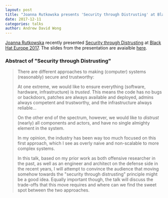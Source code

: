 ```yaml
---
layout: post
title: "Joanna Rutkowska presents 'Security through Distrusting' at Black Hat Europe 2017"
date: 2017-12-11
categories: talks
author: Andrew David Wong
---
```


[Joanna Rutkowska] recently presented [Security through Distrusting] at [Black Hat Europe 2017].
The slides from the presentation are avaialble [here][slides].

### Abstract of "Security through Distrusting" ###
> There are different approaches to making (computer) systems (reasonably) secure and trustworthy:
> 
> At one extreme, we would like to ensure everything (software, hardware, infrastructure) is _trusted_.
> This means the code has no bugs or backdoors, patches are always available and deployed, admins always competent and trustworthy, and the infrastructure always reliable...
> 
> On the other end of the spectrum, however, we would like to _distrust_ (nearly) all components and actors, and have no single almighty element in the system.
> 
> In my opinion, the industry has been way too much focused on this first approach, which I see as overly naive and non-scalable to more complex systems.
>
> In this talk, based on my prior work as both offensive researcher in the past, as well as an engineer and architect on the defense side in the recent years, I will attempt to convince the audience that moving somehow towards the "security through distrusting" principle might be a good idea.
> Equally important though, the talk will discuss the trade-offs that this move requires and where can we find the sweet spot between the two approaches.


[Joanna Rutkowska]: https://www.blackhat.com/eu-17/speakers/Joanna-Rutkowska.html
[Security through Distrusting]: https://www.blackhat.com/eu-17/briefings.html#security-through-distrusting
[Black Hat Europe 2017]: https://www.blackhat.com/eu-17/
[slides]: https://www.blackhat.com/docs/eu-17/materials/eu-17-Rutkowska-Security-Through-Distrusting.pdf
